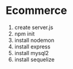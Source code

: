 # Ecommerce
1. create server.js
2. npm init
3. install nodemon
4. install express
5. install mysql2
6. install sequelize
